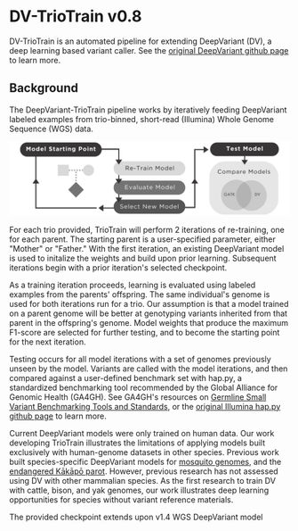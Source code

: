 # DV-TrioTrain v0.8
DV-TrioTrain is an automated pipeline for extending DeepVariant (DV), a deep learning based variant caller. See the [original DeepVariant github page](https://github.com/google/deepvariant) to learn more.

## Background
The DeepVariant-TrioTrain pipeline works by iteratively feeding DeepVariant labeled examples from trio-binned, short-read (Illumina) Whole Genome Sequence (WGS) data. 

![workflow diagram](docs/images/Workflow_Sm_Horizontal.png)

For each trio provided, TrioTrain will perform 2 iterations of re-training, one for each parent. The starting parent is a user-specified parameter, either "Mother" or "Father." With the first iteration, an existing DeepVariant model is used to initalize the weights and build upon prior learning. Subsequent iterations begin with a prior iteration's selected checkpoint.

As a training iteration proceeds, learning is evaluated using labeled examples from the parents' offspring. The same individual's genome is used for both iterations run for a trio. Our assumption is that a model trained on a parent genome will be better at genotyping variants inherited from that parent in the offspring's genome. Model weights that produce the maximum F1-score are selected for further testing, and to become the starting point for the next iteration. 

Testing occurs for all model iterations with a set of genomes previously unseen by the model. Variants are called with the model iterations, and then compared against a user-defined benchmark set with hap.py, a standardized benchmarking tool recommended by the Global Alliance for Genomic Health (GA4GH). See GA4GH's resources on [Germline Small Variant Benchmarking Tools and Standards](https://github.com/ga4gh/benchmarking-tools), or the [original Illumina hap.py github page](https://github.com/Illumina/hap.py) to learn more.

Current DeepVariant models were only trained on human data. Our work developing TrioTrain illustrates the limitations of applying models built exclusively with human-genome datasets in other species. Previous work built species-specific DeepVariant models for [mosquito genomes](https://google.github.io/deepvariant/posts/2018-12-05-improved-non-human-variant-calling-using-species-specific-deepvariant-models/), and the [endangered Kākāpō parot](https://www.biorxiv.org/content/10.1101/2022.10.22.513130v1.full). However, previous research has not assessed using DV with other mammalian species. As the first research to train DV with cattle, bison, and yak genomes, our work illustrates deep learning opportunities for species without variant reference materials. 

The provided checkpoint extends upon v1.4 WGS DeepVariant model
